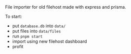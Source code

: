 File importer for old filehost made with express and prisma.

To start:

-  put `database.db` into `data/`
-  put files into `data/files`
-  run `pnpm start`
-  import using new filehost dashboard
-  profit
